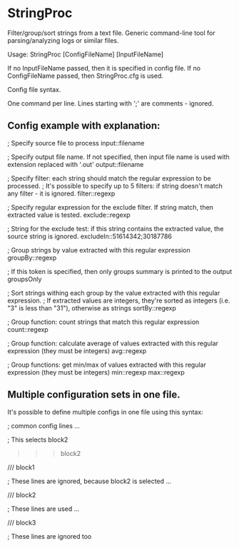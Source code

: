 # StringProc
Filter/group/sort strings from a text file. Generic command-line tool for parsing/analyzing logs or similar files.

Usage: StringProc [ConfigFileName] [InputFileName]

If no InputFileName passed, then it is specified in config file.
If no ConfigFileName passed, then StringProc.cfg is used.

Config file syntax.

One command per line. Lines starting with ';' are comments - ignored.

## Config example with explanation:

; Specify source file to process
input::filename

; Specify output file name. If not specified, then input file name is used with extension replaced with '.out'
output::filename

; Specify filter: each string should match the regular expression to be processed.
; It's possible to specify up to 5 filters: if string doesn't match any filter - it is ignored.
filter::regexp

; Specify regular expression for the exclude filter. If string match, then extracted value is tested.
exclude::regexp

; String for the exclude test: if this string contains the extracted value, the source string is ignored.
excludeIn::51614342;30187786

; Group strings by value extracted with this regular expression
groupBy::regexp

; If this token is specified, then only groups summary is printed to the output
groupsOnly

; Sort strings withing each group by the value extracted with this regular expression.
; If extracted values are integers, they're sorted as integers (i.e. "3" is less than "31"), otherwise as strings
sortBy::regexp

; Group function: count strings that match this regular expression
count::regexp

; Group function: calculate average of values extracted with this regular expression (they must be integers)
avg::regexp

; Group functions: get min/max of values extracted with this regular expression (they must be integers)
min::regexp
max::regexp

## Multiple configuration sets in one file.

It's possible to define multiple configs in one file using this syntax:

; common config lines
...

; This selects block2
>>> block2

/// block1

; These lines are ignored, because block2 is selected
...

/// block2

; These lines are used
...

/// block3

; These lines are ignored too